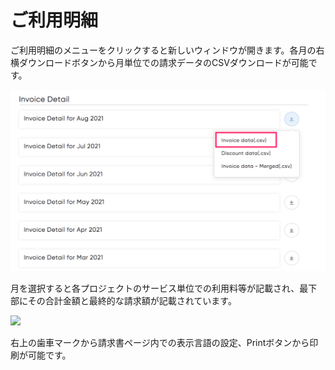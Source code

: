 # ご利用明細

ご利用明細のメニューをクリックすると新しいウィンドウが開きます。各月の右横ダウンロードボタンから月単位での請求データのCSVダウンロードが可能です。

![](../../.gitbook/assets/invoice-2.png)

月を選択すると各プロジェクトのサービス単位での利用料等が記載され、最下部にその合計金額と最終的な請求額が記載されています。

![](../../.gitbook/assets/2021-09-08-16.44.16.gif)

右上の歯車マークから請求書ページ内での表示言語の設定、Printボタンから印刷が可能です。

